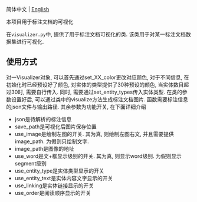 简体中文 | [English](doc/README_en.md)

本项目用于标注文档的可视化

在`visualizer.py`中, 提供了用于标注文档可视化的类. 该类用于对某一标注文档数据集进行可视化. 

## 使用方式
对一Visualizer对象, 可以首先通过set_XX_color更改对应颜色, 对于不同信息, 在初始化时已经预设好了颜色, 对实体的类型提供了30种预设的颜色, 当实体数目超过30时, 需要自行传入. 同时, 需要通过set_entity_types传入实体类型. 
在类的参数设置好后, 可以通过类中的visualize方法生成标注文档图片. 函数需要标注信息的json文件与输出路径. 其余参数为功能开关, 在下面详细介绍
- json是待解析的标注信息
- save_path是可视化后图片保存位置
- use_image是绘制左图的开关. 其为真, 则绘制左图右文, 并且需要提供image_path. 为假则只绘制文字. 
- image_path是图像的地址
- use_word是文+框显示级别的开关. 其为真, 则显示word级别. 为假则显示segment级别
- use_entity_type是实体类型显示的开关
- use_entity_text是实体内容文字显示的开关
- use_linking是实体链接显示的开关
- use_order是阅读顺序显示的开关